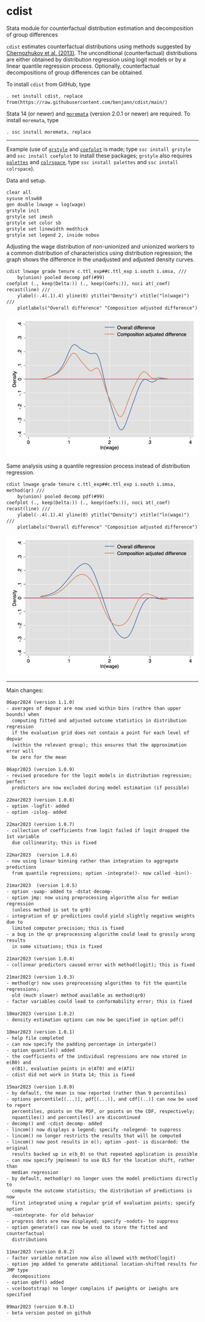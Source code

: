 # cdist
Stata module for counterfactual distribution estimation and decomposition of group differences

`cdist` estimates counterfactual distributions using methods suggested
by [Chernozhukov et al. (2013)](https://doi.org/10.3982/ECTA10582). The unconditional
(counterfactual) distributions are either obtained by distribution regression using logit models
or by a linear quantile regression process. Optionally, counterfactual decompositions
of group differences can be obtained.

To install `cdist` from GitHub, type

    . net install cdist, replace from(https://raw.githubusercontent.com/benjann/cdist/main/)

Stata 14 (or newer) and [`moremata`](https://github.com/benjann/moremata)
(version 2.0.1 or newer) are required. To install `moremata`, type

    . ssc install moremata, replace

---

Example (use of [`grstyle`](https://github.com/benjann/grstyle) and 
[`coefplot`](https://github.com/benjann/coefplot) is made; type `ssc install grstyle` and 
`ssc install coefplot` to install these packages; `grstyle` also requires 
[`palettes`](https://github.com/benjann/palettes)
and [`colrspace`](https://github.com/benjann/colrspace), type 
`ssc install palettes` and `ssc install colrspace`).

Data and setup.

    clear all
    sysuse nlsw88
    gen double lnwage = log(wage)
    grstyle init
    grstyle set imesh
    grstyle set color sb
    grstyle set linewidth medthick
    grstyle set legend 2, inside nobox

Adjusting the wage distribution of non-unionized and unionized workers to a 
common distribution of characteristics using distribution regression; the
graph shows the difference in the unadjusted and adjusted density curves.

    cdist lnwage grade tenure c.ttl_exp##c.ttl_exp i.south i.smsa, ///
        by(union) pooled decomp pdf(#99)
    coefplot (., keep(Delta:)) (., keep(Coefs:)), noci at(_coef) recast(line) ///
        ylabel(-.4(.1).4) yline(0) ytitle("Density") xtitle("ln(wage)") ///
        plotlabels("Overall difference" "Composition adjusted difference")

![example 1](/images/1.png)

Same analysis using a quantile regression process instead of distribution
regression. 

    cdist lnwage grade tenure c.ttl_exp##c.ttl_exp i.south i.smsa, method(qr) ///
        by(union) pooled decomp pdf(#99)
    coefplot (., keep(Delta:)) (., keep(Coefs:)), noci at(_coef) recast(line) ///
        ylabel(-.4(.1).4) yline(0) ytitle("Density") xtitle("ln(wage)") ///
        plotlabels("Overall difference" "Composition adjusted difference")

![example 2](/images/2.png)

---

Main changes:

    06apr2024 (version 1.1.0)
    - averages of depvar are now used within bins (rathre than upper bounds) when
      computing fitted and adjusted outcome statistics in distribution regression
      if the evaluation grid does not contain a point for each level of depvar
      (within the relevant group); this ensures that the approximation error will
      be zero for the mean

    06apr2023 (version 1.0.9)
    - revised procedure for the logit models in distribution regression; perfect
      predictors are now excluded during model estimation (if possible)

    22mar2023 (version 1.0.8)
    - option -logfit- added
    - option -islog- added

    22mar2023 (version 1.0.7)
    - collection of coefficients from logit failed if logit dropped the 1st variable
      due collinearity; this is fixed

    22mar2023  (version 1.0.6)
    - now using linear binning rather than integration to aggregate predictions
      from quantile regressions; option -integrate()- now called -bin()-

    21mar2023  (version 1.0.5)
    - option -swap- added to -dstat decomp-
    - option jmp: now using preprocessing algorithm also for median regression
      (unless method is set to qr0)
    - integration of qr predictions could yield slightly negative weights due to
      limited computer precision; this is fixed
    - a bug in the qr preprocessing algorithm could lead to grossly wrong results
      in some situations; this is fixed

    21mar2023 (version 1.0.4)
    - collinear predictors caused error with method(logit); this is fixed

    21mar2023 (version 1.0.3)
    - method(qr) now uses preprocessing algorithms to fit the quantile regressions;
      old (much slower) method available as method(qr0)
    - factor variables could lead to conformability error; this is fixed
    
    18mar2023 (version 1.0.2)
    - density estimation options can now be specified in option pdf()

    18mar2023 (version 1.0.1)
    - help file completed
    - can now specify the padding percentage in intergate()
    - option quantile() added
    - the coefficients of the individual regressions are now stored in e(B0) and
      e(B1), evaluation points in e(AT0) and e(AT1)
    - cdist did not work in Stata 14; this is fixed

    15mar2023 (version 1.0.0)
    - by default, the mean is now reported (rather than 9 percentiles)
    - options percentile[(...)], pdf[(...)], and cdf[(..)] can now be used to report
      percentiles, points on the PDF, or points on the CDF, respectively;
      nquantiles() and percentiles() are discontinued 
    - decomp() and -cdist decomp- added
    - lincom() now displays a legend; specify -nolegend- to suppress
    - lincom() no longer restricts the results that will be computed
    - lincom() now post results in e(); option -post- is discarded: the original
      results backed up in e(b_0) so that repeated application is possible
    - can now specify jmp(mean) to use OLS for the location shift, rather than
      median regression
    - by default, method(qr) no longer uses the model predictions directly to
      compute the outcome statistics; the distribution of predictions is now
      first integrated using a regular grid of evaluation points; specify option
      -nointegrate- for old behavior
    - progress dots are now displayed; specify -nodots- to suppress
    - option generate() can now be used to store the fitted and counterfactual
      distributions
    
    11mar2023 (version 0.0.2)
    - factor variable notation now also allowed with method(logit)
    - option jmp added to generate additional location-shifted results for JMP type
      decompositions
    - option qdef() added
    - vce(bootstrap) no longer complains if pweights or iweighs are specified
    
    09mar2023 (version 0.0.1)
    - beta version posted on github
